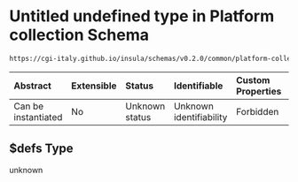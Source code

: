 # Untitled undefined type in Platform collection Schema

```txt
https://cgi-italy.github.io/insula/schemas/v0.2.0/common/platform-collection.schema.json#/$defs
```



| Abstract            | Extensible | Status         | Identifiable            | Custom Properties | Additional Properties | Access Restrictions | Defined In                                                                                                 |
| :------------------ | :--------- | :------------- | :---------------------- | :---------------- | :-------------------- | :------------------ | :--------------------------------------------------------------------------------------------------------- |
| Can be instantiated | No         | Unknown status | Unknown identifiability | Forbidden         | Allowed               | none                | [platform-collection.schema.json\*](schemas/common/platform-collection.schema.json) |

## $defs Type

unknown
